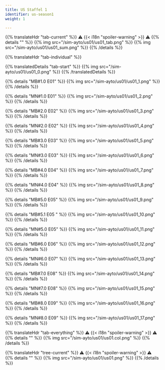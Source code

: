 ```yaml
---
title: US Staffel 1
identifier: us-season1
weight: 1

---
```


{{% translateHdr "tab-current" %}}
:warning: {{< i18n "spoiler-warning" >}} :warning:
{{% details "" %}}
{{% img src="/sim-ayto/us01/us01_tab.png" %}}
{{% img src="/sim-ayto/us01/us01_sum.png" %}}
{{% /details %}}

{{% translateHdr "tab-individual" %}}

{{% translatedDetails "tab-start" %}}
{{% img src="/sim-ayto/us01/us01_0.png" %}}
{{% /translatedDetails %}}

{{% details "MB#1.0 E01" %}}
{{% img src="/sim-ayto/us01/us01_1.png" %}}
{{% /details %}}

{{% details "MN#1.0 E01" %}}
{{% img src="/sim-ayto/us01/us01_2.png" %}}
{{% /details %}}

{{% details "MB#2.0 E02" %}}
{{% img src="/sim-ayto/us01/us01_3.png" %}}
{{% /details %}}

{{% details "MN#2.0 E02" %}}
{{% img src="/sim-ayto/us01/us01_4.png" %}}
{{% /details %}}

{{% details "MB#3.0 E03" %}}
{{% img src="/sim-ayto/us01/us01_5.png" %}}
{{% /details %}}

{{% details "MN#3.0 E03" %}}
{{% img src="/sim-ayto/us01/us01_6.png" %}}
{{% /details %}}

{{% details "MB#4.0 E04" %}}
{{% img src="/sim-ayto/us01/us01_7.png" %}}
{{% /details %}}

{{% details "MN#4.0 E04" %}}
{{% img src="/sim-ayto/us01/us01_8.png" %}}
{{% /details %}}

{{% details "MB#5.0 E05" %}}
{{% img src="/sim-ayto/us01/us01_9.png" %}}
{{% /details %}}

{{% details "MB#5.1 E05 " %}}
{{% img src="/sim-ayto/us01/us01_10.png" %}}
{{% /details %}}

{{% details "MN#5.0 E05" %}}
{{% img src="/sim-ayto/us01/us01_11.png" %}}
{{% /details %}}

{{% details "MB#6.0 E06" %}}
{{% img src="/sim-ayto/us01/us01_12.png" %}}
{{% /details %}}

{{% details "MN#6.0 E07" %}}
{{% img src="/sim-ayto/us01/us01_13.png" %}}
{{% /details %}}

{{% details "MB#7.0 E08" %}}
{{% img src="/sim-ayto/us01/us01_14.png" %}}
{{% /details %}}

{{% details "MN#7.0 E08" %}}
{{% img src="/sim-ayto/us01/us01_15.png" %}}
{{% /details %}}

{{% details "MB#8.0 E09" %}}
{{% img src="/sim-ayto/us01/us01_16.png" %}}
{{% /details %}}

{{% details "MN#8.0 E09" %}}
{{% img src="/sim-ayto/us01/us01_17.png" %}}
{{% /details %}}

{{% translateHdr "tab-everything" %}}
:warning: {{< i18n "spoiler-warning" >}} :warning:
{{% details "" %}}
{{% img src="/sim-ayto/us01/us01.col.png" %}}
{{% /details %}}

{{% translateHdr "tree-current" %}}
:warning: {{< i18n "spoiler-warning" >}} :warning:
{{% details "" %}}
{{% img src="/sim-ayto/us01/us01.png" %}}
{{% /details %}}
